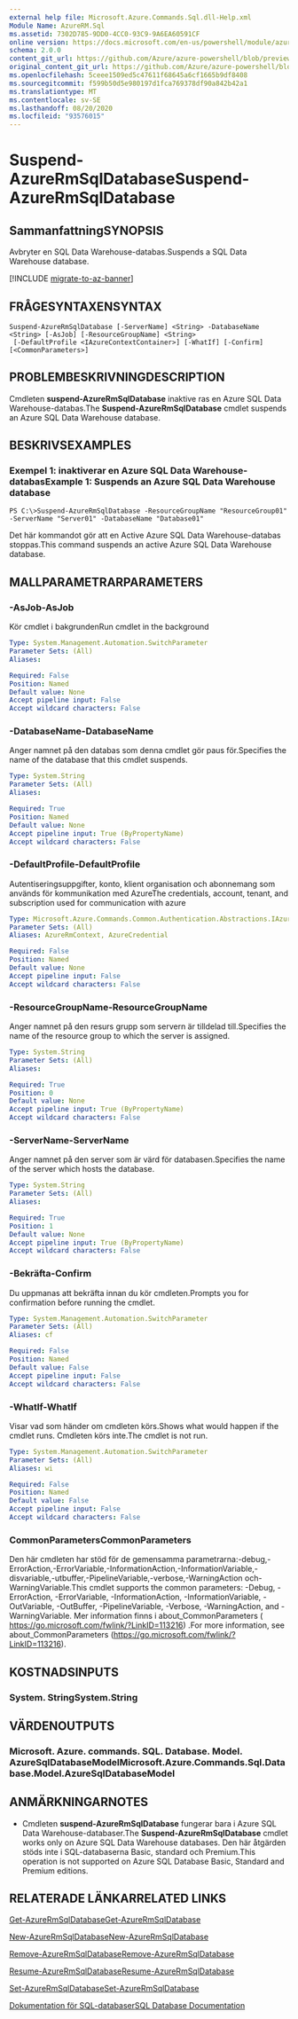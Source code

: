 ```yaml
---
external help file: Microsoft.Azure.Commands.Sql.dll-Help.xml
Module Name: AzureRM.Sql
ms.assetid: 7302D785-9DD0-4CC0-93C9-9A6EA60591CF
online version: https://docs.microsoft.com/en-us/powershell/module/azurerm.sql/suspend-azurermsqldatabase
schema: 2.0.0
content_git_url: https://github.com/Azure/azure-powershell/blob/preview/src/ResourceManager/Sql/Commands.Sql/help/Suspend-AzureRmSqlDatabase.md
original_content_git_url: https://github.com/Azure/azure-powershell/blob/preview/src/ResourceManager/Sql/Commands.Sql/help/Suspend-AzureRmSqlDatabase.md
ms.openlocfilehash: 5ceee1509ed5c47611f68645a6cf1665b9df8408
ms.sourcegitcommit: f599b50d5e980197d1fca769378df90a842b42a1
ms.translationtype: MT
ms.contentlocale: sv-SE
ms.lasthandoff: 08/20/2020
ms.locfileid: "93576015"
---
```

# <span data-ttu-id="56523-101">Suspend-AzureRmSqlDatabase</span><span class="sxs-lookup"><span data-stu-id="56523-101">Suspend-AzureRmSqlDatabase</span></span>

## <span data-ttu-id="56523-102">Sammanfattning</span><span class="sxs-lookup"><span data-stu-id="56523-102">SYNOPSIS</span></span>
<span data-ttu-id="56523-103">Avbryter en SQL Data Warehouse-databas.</span><span class="sxs-lookup"><span data-stu-id="56523-103">Suspends a SQL Data Warehouse database.</span></span>

[!INCLUDE [migrate-to-az-banner](../../includes/migrate-to-az-banner.md)]

## <span data-ttu-id="56523-104">FRÅGESYNTAXEN</span><span class="sxs-lookup"><span data-stu-id="56523-104">SYNTAX</span></span>

```
Suspend-AzureRmSqlDatabase [-ServerName] <String> -DatabaseName <String> [-AsJob] [-ResourceGroupName] <String>
 [-DefaultProfile <IAzureContextContainer>] [-WhatIf] [-Confirm] [<CommonParameters>]
```

## <span data-ttu-id="56523-105">PROBLEMBESKRIVNING</span><span class="sxs-lookup"><span data-stu-id="56523-105">DESCRIPTION</span></span>
<span data-ttu-id="56523-106">Cmdleten **suspend-AzureRmSqlDatabase** inaktive ras en Azure SQL Data Warehouse-databas.</span><span class="sxs-lookup"><span data-stu-id="56523-106">The **Suspend-AzureRmSqlDatabase** cmdlet suspends an Azure SQL Data Warehouse database.</span></span>

## <span data-ttu-id="56523-107">BESKRIVS</span><span class="sxs-lookup"><span data-stu-id="56523-107">EXAMPLES</span></span>

### <span data-ttu-id="56523-108">Exempel 1: inaktiverar en Azure SQL Data Warehouse-databas</span><span class="sxs-lookup"><span data-stu-id="56523-108">Example 1: Suspends an Azure SQL Data Warehouse database</span></span>
```
PS C:\>Suspend-AzureRmSqlDatabase -ResourceGroupName "ResourceGroup01" -ServerName "Server01" -DatabaseName "Database01"
```

<span data-ttu-id="56523-109">Det här kommandot gör att en Active Azure SQL Data Warehouse-databas stoppas.</span><span class="sxs-lookup"><span data-stu-id="56523-109">This command suspends an active Azure SQL Data Warehouse database.</span></span>

## <span data-ttu-id="56523-110">MALLPARAMETRAR</span><span class="sxs-lookup"><span data-stu-id="56523-110">PARAMETERS</span></span>

### <span data-ttu-id="56523-111">-AsJob</span><span class="sxs-lookup"><span data-stu-id="56523-111">-AsJob</span></span>
<span data-ttu-id="56523-112">Kör cmdlet i bakgrunden</span><span class="sxs-lookup"><span data-stu-id="56523-112">Run cmdlet in the background</span></span>

```yaml
Type: System.Management.Automation.SwitchParameter
Parameter Sets: (All)
Aliases:

Required: False
Position: Named
Default value: None
Accept pipeline input: False
Accept wildcard characters: False
```

### <span data-ttu-id="56523-113">-DatabaseName</span><span class="sxs-lookup"><span data-stu-id="56523-113">-DatabaseName</span></span>
<span data-ttu-id="56523-114">Anger namnet på den databas som denna cmdlet gör paus för.</span><span class="sxs-lookup"><span data-stu-id="56523-114">Specifies the name of the database that this cmdlet suspends.</span></span>

```yaml
Type: System.String
Parameter Sets: (All)
Aliases:

Required: True
Position: Named
Default value: None
Accept pipeline input: True (ByPropertyName)
Accept wildcard characters: False
```

### <span data-ttu-id="56523-115">-DefaultProfile</span><span class="sxs-lookup"><span data-stu-id="56523-115">-DefaultProfile</span></span>
<span data-ttu-id="56523-116">Autentiseringsuppgifter, konto, klient organisation och abonnemang som används för kommunikation med Azure</span><span class="sxs-lookup"><span data-stu-id="56523-116">The credentials, account, tenant, and subscription used for communication with azure</span></span>

```yaml
Type: Microsoft.Azure.Commands.Common.Authentication.Abstractions.IAzureContextContainer
Parameter Sets: (All)
Aliases: AzureRmContext, AzureCredential

Required: False
Position: Named
Default value: None
Accept pipeline input: False
Accept wildcard characters: False
```

### <span data-ttu-id="56523-117">-ResourceGroupName</span><span class="sxs-lookup"><span data-stu-id="56523-117">-ResourceGroupName</span></span>
<span data-ttu-id="56523-118">Anger namnet på den resurs grupp som servern är tilldelad till.</span><span class="sxs-lookup"><span data-stu-id="56523-118">Specifies the name of the resource group to which the server is assigned.</span></span>

```yaml
Type: System.String
Parameter Sets: (All)
Aliases:

Required: True
Position: 0
Default value: None
Accept pipeline input: True (ByPropertyName)
Accept wildcard characters: False
```

### <span data-ttu-id="56523-119">-ServerName</span><span class="sxs-lookup"><span data-stu-id="56523-119">-ServerName</span></span>
<span data-ttu-id="56523-120">Anger namnet på den server som är värd för databasen.</span><span class="sxs-lookup"><span data-stu-id="56523-120">Specifies the name of the server which hosts the database.</span></span>

```yaml
Type: System.String
Parameter Sets: (All)
Aliases:

Required: True
Position: 1
Default value: None
Accept pipeline input: True (ByPropertyName)
Accept wildcard characters: False
```

### <span data-ttu-id="56523-121">-Bekräfta</span><span class="sxs-lookup"><span data-stu-id="56523-121">-Confirm</span></span>
<span data-ttu-id="56523-122">Du uppmanas att bekräfta innan du kör cmdleten.</span><span class="sxs-lookup"><span data-stu-id="56523-122">Prompts you for confirmation before running the cmdlet.</span></span>

```yaml
Type: System.Management.Automation.SwitchParameter
Parameter Sets: (All)
Aliases: cf

Required: False
Position: Named
Default value: False
Accept pipeline input: False
Accept wildcard characters: False
```

### <span data-ttu-id="56523-123">-WhatIf</span><span class="sxs-lookup"><span data-stu-id="56523-123">-WhatIf</span></span>
<span data-ttu-id="56523-124">Visar vad som händer om cmdleten körs.</span><span class="sxs-lookup"><span data-stu-id="56523-124">Shows what would happen if the cmdlet runs.</span></span>
<span data-ttu-id="56523-125">Cmdleten körs inte.</span><span class="sxs-lookup"><span data-stu-id="56523-125">The cmdlet is not run.</span></span>

```yaml
Type: System.Management.Automation.SwitchParameter
Parameter Sets: (All)
Aliases: wi

Required: False
Position: Named
Default value: False
Accept pipeline input: False
Accept wildcard characters: False
```

### <span data-ttu-id="56523-126">CommonParameters</span><span class="sxs-lookup"><span data-stu-id="56523-126">CommonParameters</span></span>
<span data-ttu-id="56523-127">Den här cmdleten har stöd för de gemensamma parametrarna:-debug,-ErrorAction,-ErrorVariable,-InformationAction,-InformationVariable,-disvariable,-utbuffer,-PipelineVariable,-verbose,-WarningAction och-WarningVariable.</span><span class="sxs-lookup"><span data-stu-id="56523-127">This cmdlet supports the common parameters: -Debug, -ErrorAction, -ErrorVariable, -InformationAction, -InformationVariable, -OutVariable, -OutBuffer, -PipelineVariable, -Verbose, -WarningAction, and -WarningVariable.</span></span> <span data-ttu-id="56523-128">Mer information finns i about_CommonParameters ( https://go.microsoft.com/fwlink/?LinkID=113216) .</span><span class="sxs-lookup"><span data-stu-id="56523-128">For more information, see about_CommonParameters (https://go.microsoft.com/fwlink/?LinkID=113216).</span></span>

## <span data-ttu-id="56523-129">KOSTNADS</span><span class="sxs-lookup"><span data-stu-id="56523-129">INPUTS</span></span>

### <span data-ttu-id="56523-130">System. String</span><span class="sxs-lookup"><span data-stu-id="56523-130">System.String</span></span>

## <span data-ttu-id="56523-131">VÄRDEN</span><span class="sxs-lookup"><span data-stu-id="56523-131">OUTPUTS</span></span>

### <span data-ttu-id="56523-132">Microsoft. Azure. commands. SQL. Database. Model. AzureSqlDatabaseModel</span><span class="sxs-lookup"><span data-stu-id="56523-132">Microsoft.Azure.Commands.Sql.Database.Model.AzureSqlDatabaseModel</span></span>

## <span data-ttu-id="56523-133">ANMÄRKNINGAR</span><span class="sxs-lookup"><span data-stu-id="56523-133">NOTES</span></span>
* <span data-ttu-id="56523-134">Cmdleten **suspend-AzureRmSqlDatabase** fungerar bara i Azure SQL Data Warehouse-databaser.</span><span class="sxs-lookup"><span data-stu-id="56523-134">The **Suspend-AzureRmSqlDatabase** cmdlet works only on Azure SQL Data Warehouse databases.</span></span> <span data-ttu-id="56523-135">Den här åtgärden stöds inte i SQL-databaserna Basic, standard och Premium.</span><span class="sxs-lookup"><span data-stu-id="56523-135">This operation is not supported on Azure SQL Database Basic, Standard and Premium editions.</span></span>

## <span data-ttu-id="56523-136">RELATERADE LÄNKAR</span><span class="sxs-lookup"><span data-stu-id="56523-136">RELATED LINKS</span></span>

[<span data-ttu-id="56523-137">Get-AzureRmSqlDatabase</span><span class="sxs-lookup"><span data-stu-id="56523-137">Get-AzureRmSqlDatabase</span></span>](./Get-AzureRmSqlDatabase.md)

[<span data-ttu-id="56523-138">New-AzureRmSqlDatabase</span><span class="sxs-lookup"><span data-stu-id="56523-138">New-AzureRmSqlDatabase</span></span>](./New-AzureRmSqlDatabase.md)

[<span data-ttu-id="56523-139">Remove-AzureRmSqlDatabase</span><span class="sxs-lookup"><span data-stu-id="56523-139">Remove-AzureRmSqlDatabase</span></span>](./Remove-AzureRmSqlDatabase.md)

[<span data-ttu-id="56523-140">Resume-AzureRmSqlDatabase</span><span class="sxs-lookup"><span data-stu-id="56523-140">Resume-AzureRmSqlDatabase</span></span>](./Resume-AzureRmSqlDatabase.md)

[<span data-ttu-id="56523-141">Set-AzureRmSqlDatabase</span><span class="sxs-lookup"><span data-stu-id="56523-141">Set-AzureRmSqlDatabase</span></span>](./Set-AzureRmSqlDatabase.md)

[<span data-ttu-id="56523-142">Dokumentation för SQL-databaser</span><span class="sxs-lookup"><span data-stu-id="56523-142">SQL Database Documentation</span></span>](https://docs.microsoft.com/azure/sql-database/)


